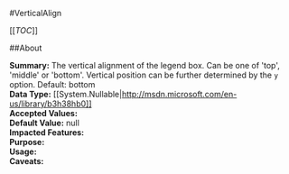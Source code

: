 #VerticalAlign

[[_TOC_]]

##About

**Summary:**  The vertical alignment of the legend box. Can be one of 'top', 'middle' or 'bottom'. Vertical position can be further determined by the <code>y</code> option. Default: bottom   
**Data Type:** [[System.Nullable|http://msdn.microsoft.com/en-us/library/b3h38hb0]]  
**Accepted Values:**   
**Default Value:** null  
**Impacted Features:**   
**Purpose:**   
**Usage:**   
**Caveats:**   

